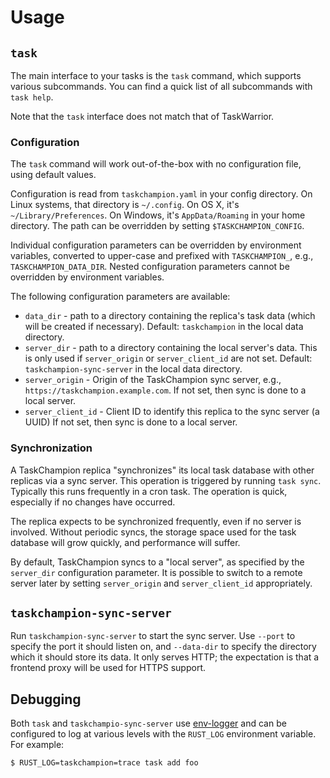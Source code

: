 # Usage

## `task`

The main interface to your tasks is the `task` command, which supports various subcommands.
You can find a quick list of all subcommands with `task help`.

Note that the `task` interface does not match that of TaskWarrior.

### Configuration

The `task` command will work out-of-the-box with no configuration file, using default values.

Configuration is read from `taskchampion.yaml` in your config directory.
On Linux systems, that directory is `~/.config`.
On OS X, it's `~/Library/Preferences`.
On Windows, it's `AppData/Roaming` in your home directory.
The path can be overridden by setting `$TASKCHAMPION_CONFIG`.

Individual configuration parameters can be overridden by environment variables, converted to upper-case and prefixed with `TASKCHAMPION_`, e.g., `TASKCHAMPION_DATA_DIR`.
Nested configuration parameters cannot be overridden by environment variables.

The following configuration parameters are available:

* `data_dir` - path to a directory containing the replica's task data (which will be created if necessary).
  Default: `taskchampion` in the local data directory.
* `server_dir` - path to a directory containing the local server's data.
  This is only used if `server_origin` or `server_client_id` are not set.
  Default: `taskchampion-sync-server` in the local data directory.
* `server_origin` - Origin of the TaskChampion sync server, e.g., `https://taskchampion.example.com`.
  If not set, then sync is done to a local server.
* `server_client_id` -  Client ID to identify this replica to the sync server (a UUID)
  If not set, then sync is done to a local server.

### Synchronization

A TaskChampion replica "synchronizes" its local task database with other replicas via a sync server.
This operation is triggered by running `task sync`.
Typically this runs frequently in a cron task.
The operation is quick, especially if no changes have occurred.

The replica expects to be synchronized frequently, even if no server is involved.
Without periodic syncs, the storage space used for the task database will grow quickly, and performance will suffer.

By default, TaskChampion syncs to a "local server", as specified by the `server_dir` configuration parameter.
It is possible to switch to a remote server later by setting `server_origin` and `server_client_id` appropriately.

## `taskchampion-sync-server`

Run `taskchampion-sync-server` to start the sync server.
Use `--port` to specify the port it should listen on, and `--data-dir` to specify the directory which it should store its data.
It only serves HTTP; the expectation is that a frontend proxy will be used for HTTPS support.

## Debugging

Both `task` and `taskchampio-sync-server` use [env-logger](https://docs.rs/env_logger) and can be configured to log at various levels with the `RUST_LOG` environment variable.
For example:
```shell
$ RUST_LOG=taskchampion=trace task add foo
```
